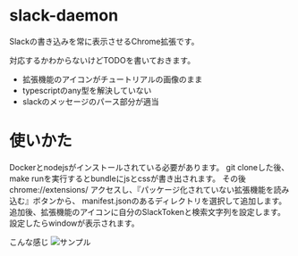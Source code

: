 # slack-daemon

Slackの書き込みを常に表示させるChrome拡張です。

対応するかわからないけどTODOを書いておきます。
- 拡張機能のアイコンがチュートリアルの画像のまま
- typescriptのany型を解決していない
- slackのメッセージのパース部分が適当

# 使いかた
Dockerとnodejsがインストールされている必要があります。
git cloneした後、make runを実行するとbundleにjsとcssが書き出されます。
その後 chrome://extensions/ アクセスし、『パッケージ化されていない拡張機能を読み込む』ボタンから、
manifest.jsonのあるディレクトリを選択して追加します。
追加後、拡張機能のアイコンに自分のSlackTokenと検索文字列を設定します。
設定したらwindowが表示されます。

こんな感じ
<img src="https://user-images.githubusercontent.com/25458018/97812476-e4a33100-1cc4-11eb-9db9-ab523fa558b7.png" alt="サンプル" title="サンプル">


